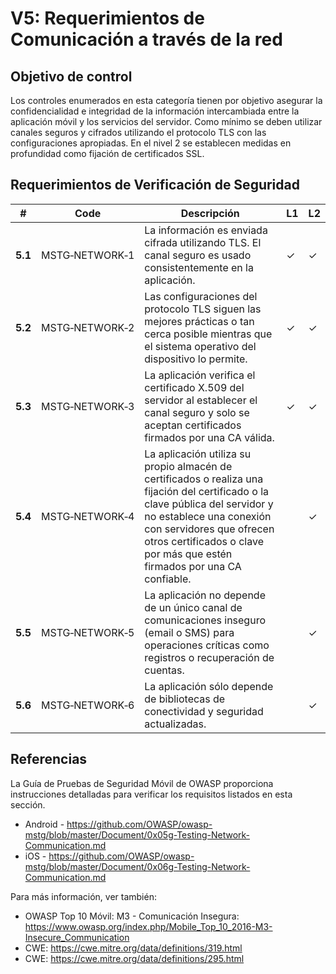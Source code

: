 # V5: Requerimientos de Comunicación a través de la red

## Objetivo de control

Los controles enumerados en esta categoría tienen por objetivo asegurar la confidencialidad e integridad de la información intercambiada entre la aplicación móvil y los servicios del servidor. Como mínimo se deben utilizar canales seguros y cifrados utilizando el protocolo TLS con las configuraciones apropiadas. En el nivel 2 se establecen medidas en profundidad como fijación de certificados SSL.

## Requerimientos de Verificación de Seguridad

| # | Code | Descripción | L1 | L2 |
| --- | --- | --- | --- | --- |
| **5.1** | MSTG‑NETWORK‑1 | La información es enviada cifrada utilizando TLS. El canal seguro es usado consistentemente en la aplicación. | ✓ | ✓ |
| **5.2** | MSTG‑NETWORK‑2 | Las configuraciones del protocolo TLS siguen las mejores prácticas o tan cerca posible mientras que el sistema operativo del dispositivo lo permite. | ✓ | ✓ |
| **5.3** | MSTG‑NETWORK‑3 | La aplicación verifica el certificado X.509 del servidor al establecer el canal seguro y solo se aceptan certificados firmados por una CA válida. | ✓ | ✓ |
| **5.4** | MSTG‑NETWORK‑4 | La aplicación utiliza su propio almacén de certificados o realiza una fijación del certificado o la clave pública del servidor y no establece una conexión con servidores que ofrecen otros certificados o clave por más que estén firmados por una CA confiable. |   | ✓ |
| **5.5** | MSTG‑NETWORK‑5 | La aplicación no depende de un único canal de comunicaciones inseguro (email o SMS) para operaciones críticas como registros o recuperación de cuentas. |  | ✓ |
| **5.6** | MSTG‑NETWORK‑6 | La aplicación sólo depende de bibliotecas de conectividad y seguridad actualizadas. |  | ✓ |

## Referencias

La Guía de Pruebas de Seguridad Móvil de OWASP proporciona instrucciones detalladas para verificar los requisitos listados en esta sección.

- Android - <https://github.com/OWASP/owasp-mstg/blob/master/Document/0x05g-Testing-Network-Communication.md>
- iOS - <https://github.com/OWASP/owasp-mstg/blob/master/Document/0x06g-Testing-Network-Communication.md>

Para más información, ver también:

- OWASP Top 10 Móvil: M3 - Comunicación Insegura: <https://www.owasp.org/index.php/Mobile_Top_10_2016-M3-Insecure_Communication>
- CWE: <https://cwe.mitre.org/data/definitions/319.html>
- CWE: <https://cwe.mitre.org/data/definitions/295.html>
